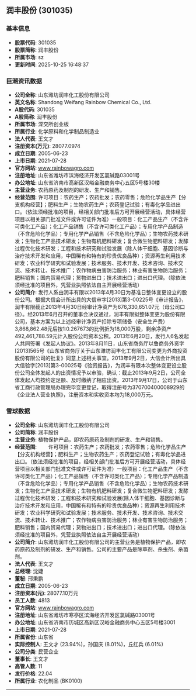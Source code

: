 ## 润丰股份 (301035)

### 基本信息

- **股票代码**: 301035
- **股票简称**: 润丰股份
- **所属市场**: sz
- **更新时间**: 2025-10-25 16:48:37

### 巨潮资讯数据

- **公司全称**: 山东潍坊润丰化工股份有限公司
- **英文名称**: Shandong Weifang Rainbow Chemical Co., Ltd.
- **A股代码**: 301035
- **A股简称**: 润丰股份
- **所属市场**: 深交所创业板
- **所属行业**: 化学原料和化学制品制造业
- **法人代表**: 王文才
- **注册资本(万元)**: 28077.0974
- **成立日期**: 2005-06-23
- **上市日期**: 2021-07-28
- **官方网站**: www.rainbowagro.com
- **注册地址**: 山东省潍坊市滨海经济开发区氯碱路03001号
- **办公地址**: 山东省济南市高新区汉峪金融商务中心五区5号楼30楼
- **主营业务**: 农药原药及制剂的研发、生产和销售。
- **经营范围**: 许可项目：农药生产；农药批发；农药零售；危险化学品生产【分支机构经营】；肥料生产；生物农药生产；农药登记试验；有毒化学品进出口。（依法须经批准的项目，经相关部门批准后方可开展经营活动，具体经营项目以相关部门批准文件或许可证件为准）一般项目：化工产品生产（不含许可类化工产品）；化工产品销售（不含许可类化工产品）；专用化学产品制造（不含危险化学品）；专用化学产品销售（不含危险化学品）；生物农药技术研发；生物化工产品技术研发；生物有机肥料研发；复合微生物肥料研发；发酵过程优化技术研发；工程和技术研究和试验发展（除人体干细胞、基因诊断与治疗技术开发和应用，中国稀有和特有的珍贵优良品种）；资源再生利用技术研发；农业科学研究和试验发展；技术服务、技术开发、技术咨询、技术交流、技术转让、技术推广；农作物病虫害防治服务；林业有害生物防治服务；肥料销售；国内贸易代理；货物进出口；技术进出口；进出口代理。（除依法须经批准的项目外，凭营业执照依法自主开展经营活动）
- **公司简介**: 发行人系由润丰有限以2013年4月30日为基准日整体变更设立的股份公司。根据大信会计所出具的大信审字[2013]第3-00225号《审计报告》，润丰有限截止2013年4月30日经审计净资产为676,330,651.07元（母公司口径）。经2013年6月召开的董事会决议通过，润丰有限拟整体变更为股份有限公司，基本方案为以上述经审计净资产扣除专项储备（安全生产费）3,868,862.48元后按1:0.267673的比例折为18,000万股，剩余净资产492,461,788.59元计入股份公司资本公积。2013年6月20日，发行人6名发起人共同签署《发起人协议》。2013年8月11日，山东省商务厅以鲁商务外资字[2013]565号《山东省商务厅关于山东潍坊润丰化工有限公司变更为外商投资股份有限公司的批复》同意上述相关事宜。2013年9月2日，大信会计所出具大信验字[2013]第3-00025号《验资报告》，为润丰有限本次整体变更设立股份公司全体发起人的出资情况予以审验，确认：截止2013年9月2日，公司全体发起人均按约定足额、及时缴纳了相应出资。2013年9月17日，公司于山东省工商行政管理局办理完毕变更登记，取得注册号为370700400008929的《企业法人营业执照》，注册资本和实收资本均为18,000万元。

### 雪球数据

- **公司全称**: 山东潍坊润丰化工股份有限公司
- **公司简称**: 润丰股份
- **主营业务**: 植物保护产品，即农药原药及制剂的研发、生产和销售。
- **经营范围**: 　　许可项目：农药生产；农药批发；农药零售；危险化学品生产【分支机构经营】；肥料生产；生物农药生产；农药登记试验；有毒化学品进出口。（依法须经批准的项目，经相关部门批准后方可开展经营活动，具体经营项目以相关部门批准文件或许可证件为准）一般项目：化工产品生产（不含许可类化工产品）；化工产品销售（不含许可类化工产品）；专用化学产品制造（不含危险化学品）；专用化学产品销售（不含危险化学品）；生物农药技术研发；生物化工产品技术研发；生物有机肥料研发；复合微生物肥料研发；发酵过程优化技术研发；工程和技术研究和试验发展(除人体干细胞、基因诊断与治疗技术开发和应用，中国稀有和特有的珍贵优良品种)；资源再生利用技术研发；农业科学研究和试验发展；技术服务、技术开发、技术咨询、技术交流、技术转让、技术推广；农作物病虫害防治服务；林业有害生物防治服务；肥料销售；国内贸易代理；货物进出口；技术进出口；进出口代理。（除依法须经批准的项目外，凭营业执照依法自主开展经营活动）
- **公司简介**: 山东潍坊润丰化工股份有限公司的主营业务是植物保护产品，即农药原药及制剂的研发、生产和销售。公司的主要产品是除草剂、杀虫剂、杀菌剂。
- **法人代表**: 王文才
- **总经理**: 沈婕
- **董秘**: 邢秉鹏
- **成立日期**: 2005-06-23
- **注册资本(元)**: 28077.10万元
- **员工人数**: 4813
- **官方网站**: www.rainbowagro.com
- **注册地址**: 山东省潍坊市寒亭区滨海经济开发区氯碱路03001号
- **办公地址**: 山东省济南市历城区高新区汉峪金融商务中心五区5号楼3001
- **上市日期**: 2021-07-28
- **所属省份**: 山东省
- **实际控制人**: 王文才 (23.94%)，孙国庆 (8.01%)，丘红兵 (6.01%)
- **公司分类**: 民营企业
- **董事长**: 王文才
- **高管人数**: 11
- **发行价格**: 22.04
- **所属行业**: 农化制品 (BK0100)

---